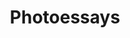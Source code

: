 ---
title: Photoessays
pageId: photoessay-list
layout: pages/gallery-list
list:
- pageId: fotoeseje/hody
- pageId: fotoeseje/straelen
- pageId: fotoeseje/zustavam
- pageId: fotoeseje/heidelberg
- pageId: fotoeseje/montpellier
- pageId: fotoeseje/pejskovna
- pageId: fotoeseje/slavnost
- pageId: fotoeseje/odehravky
- pageId: fotoeseje/cena-lyriky
- pageId: fotoeseje/troje-kulate
---